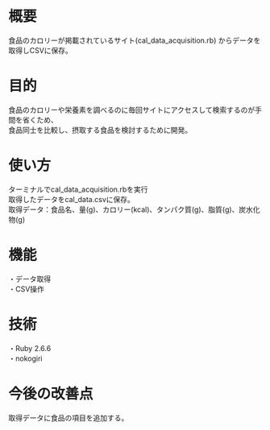 # 概要
 食品のカロリーが掲載されているサイト(cal_data_acquisition.rb) からデータを取得しCSVに保存。
 

# 目的
 食品のカロリーや栄養素を調べるのに毎回サイトにアクセスして検索するのが手間を省くため、  
 食品同士を比較し、摂取する食品を検討するために開発。
 
 
# 使い方
  ターミナルでcal_data_acquisition.rbを実行  
  取得したデータをcal_data.csvに保存。  
  取得データ：食品名、量(g)、カロリー(kcal)、タンパク質(g)、脂質(g)、炭水化物(g)
 
# 機能
 ・データ取得  
 ・CSV操作
 
# 技術
 ・Ruby 2.6.6  
 ・nokogiri

# 今後の改善点
 取得データに食品の項目を追加する。
